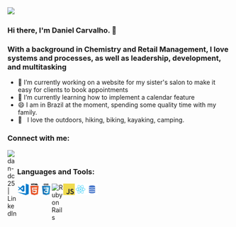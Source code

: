 <img src="https://www.linkedin.com/in/daniel-carvalho-98a40859/" >

### Hi there, I'm Daniel Carvalho. :wave: 

### With a background in Chemistry and Retail Management, I love systems and processes, as well as leadership, development, and multitasking 

- 🔭 I’m currently working on a website for my sister's salon to make it easy for clients to book appointments 
- 🌱 I’m currently learning how to implement a calendar feature
- 😄 I am in Brazil at the moment, spending some quality time with my family. 
- :dizzy: &nbsp; I love the outdoors, hiking, biking, kayaking, camping.

### Connect with me:

[<img align="left" alt="dan-dc25 | LinkedIn" width="22px" src="https://cdn.jsdelivr.net/npm/simple-icons@v3/icons/linkedin.svg" />](https://www.linkedin.com/in/daniel-carvalho-98a40859/)

<br />

### Languages and Tools:

<img align="left" alt="Visual Studio Code" width="26px" src="https://raw.githubusercontent.com/github/explore/80688e429a7d4ef2fca1e82350fe8e3517d3494d/topics/visual-studio-code/visual-studio-code.png" />
<img align="left" alt="HTML5" width="26px" src="https://raw.githubusercontent.com/github/explore/80688e429a7d4ef2fca1e82350fe8e3517d3494d/topics/html/html.png" />
<img align="left" alt="CSS3" width="26px" src="https://raw.githubusercontent.com/github/explore/80688e429a7d4ef2fca1e82350fe8e3517d3494d/topics/css/css.png" />
<img align="left" alt="Ruby on Rails" width="26px" src="https://cdn.changelog.com/uploads/icons/topics/qw/icon_large.png?v=63684173534" />
<img align="left" alt="JavaScript" width="26px" src="https://raw.githubusercontent.com/github/explore/80688e429a7d4ef2fca1e82350fe8e3517d3494d/topics/javascript/javascript.png" />
<img align="left" alt="React" width="26px" src="https://raw.githubusercontent.com/github/explore/80688e429a7d4ef2fca1e82350fe8e3517d3494d/topics/react/react.png" />
<img align="left" alt="SQL" width="26px" src="https://raw.githubusercontent.com/github/explore/80688e429a7d4ef2fca1e82350fe8e3517d3494d/topics/sql/sql.png" />

<br />
<br />
